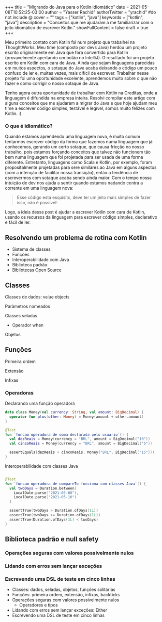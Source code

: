 +++
title = "Migrando do Java para o Kotlin idiomático"
date = 2021-05-08T10:52:25-03:00
author = "Yasser Rachid"
authorTwitter = "yrachid" #do not include @
cover = ""
tags = ["kotlin", "java"]
keywords = ["kotlin", "java"]
description = "Conceitos que me ajudaram a me familiarizar com o jeito idiomático de escrever Kotlin."
showFullContent = false
draft = true
+++

Meu primeiro contato com Kotlin foi num projeto que trabalhei na ThoughtWorks. Meu time (composto por devs Java) herdou um projeto escrito
originalmente em Java que fora convertido para Kotlin (provavelmente apertando um botão no IntelliJ). O resultado foi um projeto escrito em
Kotlin com cara de Java. Ainda que sejam linguagens parecidas em muitos aspectos, o sotaque do Java acaba deixando o código um pouco confuso
de ler e, muitas vezes, mais difícil de escrever. Trabalhar nesse projeto foi uma oportunidade excelente, aprendemos muito sobre o que não
fazer e como corrigir o nosso sotaque de Java.

Tenho agora outra oportunidade de trabalhar com Kotlin na Creditas, onde a linguagem é difundida na empresa inteira. Resolvi compilar este
artigo com alguns conceitos que me ajudaram a migrar do Java e que hoje ajudam meu time a escrever código simples, testável e legível, somos
muito felizes com Kotlin. :)

### O que é idiomático?

Quando estamos aprendendo uma linguagem nova, é muito comum tentarmos escrever código da forma que fazemos numa linguagem que já conhecemos,
gerando um certo sotaque, que causa fricção no nosso trabalho, pois estamos forçando conceitos que talvez não funcionem tão bem numa
linguagem que foi projetada para ser usada de uma forma diferente. Entretanto, linguagens como Scala e Kotlin, por exemplo, foram
propositalmente projetadas para sere similares ao Java em alguns aspectos (com a intenção de facilitar nossa transição), então a tendência
de escrevermos com sotaque acaba sendo ainda maior. Com o tempo nossa intuição de dev nos ajuda a sentir quando estamos nadando contra a
corrente em uma linguagem nova:

> Esse código está esquisito, deve ter um jeito mais simples de fazer isso, não é possível!

Logo, a ideia desse post é ajudar a escrever Kotlin com cara de Kotlin, usando os recursos da linguagem para escrever código simples,
declarativo e fácil de ler.

## Resolvendo um problema de rotina com Kotlin

- Sistema de classes
- Funções
- Interoperabilidade com Java
- Biblioteca padrão
- Bibliotecas Open Source


## Classes

Classes de dados: value objects

Parâmetros nomeados

Classes seladas
- Operador when

Objetos

## Funções

Primeira ordem

Extensão

Infixas

### Operadoras

Declarando uma função operadora

```kotlin
data class Money(val currency: String, val amount: BigDecimal) {
  operator fun plus(other: Money) = Money(amount + other.amount)
}

@Test
fun `funcao operadora de soma declarada pelo usuario`() {
  val dezReais = Money(currency = "BRL", amount = BigDecimal("10"))
  val cincoReais = Money(currency = "BRL", amount = BigDecimal("5"))

  assertEquals(dezReais + cincoReais, Money("BRL", BigDecimal("15")))
}

```

Interoperabilidade com classes Java

```kotlin

@Test
fun `funcao operadora de compareTo funciona com classes Java`() {
  val twoDays = Duration.between(
    LocalDate.parse("2021-05-08"), 
    LocalDate.parse("2021-05-10")
  )

  assertTrue(twoDays > Duration.ofDays(1L))
  assertTrue(twoDays >= Duration.ofDays(1L))
  assertTrue(Duration.ofDays(1L) < twoDays)
}

```

## Biblioteca padrão e null safety

### Operações seguras com valores possivelmente nulos

### Lidando com erros sem lançar exceções

### Escrevendo uma DSL de teste em cinco linhas

- Classes: dados, seladas, objetos, funções solitárias
- Funções: primeira ordem, extensão, infixas, backticks
- Operações seguras com valores possivelmente nulos
  - Operadores e tipos
- Lidando com erros sem lançar exceções: Either
- Escrevendo uma DSL de teste em cinco linhas
